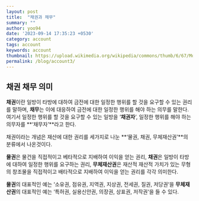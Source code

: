 ```yaml
---
layout: post
title:  "채권과 채무"
summary: ""
author: yoo94
date: '2023-09-14 17:35:23 +0530'
category: account
tags: account
keywords: account
thumbnail: https://upload.wikimedia.org/wikipedia/commons/thumb/6/67/Money_Coin_Icon.svg/75px-Money_Coin_Icon.svg.png
permalink: /blog/account3/
---
```

## **채권 채무 의미**

**채권**이란 일방이 타방에 대하여 금전에 대한 일정한 행위를 할 것을 요구할 수 있는 권리를 말하며, **채무**는 이에 대응하여 금전에 대한 일정한 행위를 해야 하는 의무를 말한다.  
여기서 일정한 행위를 할 것을 요구할 수 있는 일방을 ‘**채권자**‘, 일정한 행위를 해야 하는 의무자를 **‘채무자’**라고 한다.

채권이라는 개념은 재산에 대한 권리를 세가지로 나눈 **‘물권, 채권, 무체재산권’**의 분류에서 나온것이다.

**물권**은 물건을 직접적이고 베타적으로 지배하여 이익을 얻는 권리, **채권**은 일방이 타방에 대하여 일정한 행위를 요구하는 권리, **무체재산권**은 재산적 재산적 가치가 있는 무형의 창조물을 직접적이고 배타적으로 지배하여 이익을 얻는 권리를 각각 의미한다.

**물권**의 대표적인 예는 ‘소유권, 점유권, 지역권, 지상권, 전세권, 질권, 저당권‘을 **무체재산권**의 대표적인 예는 ‘특허권, 실용신안권, 의장권, 상표권, 저작권‘을 들 수 있다.